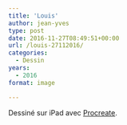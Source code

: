 ```yaml
---
title: 'Louis'
author: jean-yves
type: post
date: 2016-11-27T08:49:51+00:00
url: /louis-27112016/
categories:
  - Dessin
years:
  - 2016
format: image

---
```

Dessiné sur iPad avec [Procreate](https://procreate.com/).